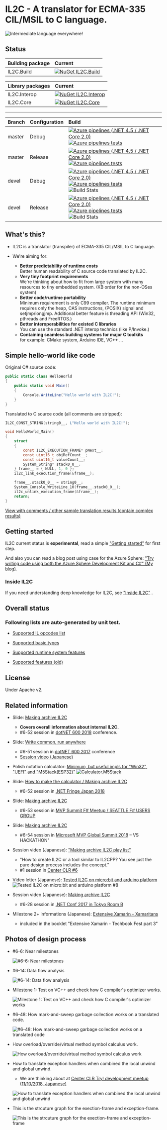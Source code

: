 # IL2C - A translator for ECMA-335 CIL/MSIL to C language.

![Intermediate language everywhere!](images/banner.png)

## Status

| Building package | Current |
|:---|:---|
| IL2C.Build | [![NuGet IL2C.Build](https://img.shields.io/nuget/v/IL2C.Build.svg?style=flat)](https://www.nuget.org/packages/IL2C.Build) 

| Library packages | Current |
|:---|:---|
| IL2C.Interop | [![NuGet IL2C.Interop](https://img.shields.io/nuget/v/IL2C.Interop.svg?style=flat)](https://www.nuget.org/packages/IL2C.Interop) 
| IL2C.Core | [![NuGet IL2C.Core](https://img.shields.io/nuget/v/IL2C.Core.svg?style=flat)](https://www.nuget.org/packages/IL2C.Core) 

-----

|Branch|Configuration|Build|
|:--|:--|:--|
|master|Debug|[![Azure pipelines (.NET 4.5 / .NET Core 2.0)](https://kekyo.visualstudio.com/IL2C/_apis/build/status/IL2C-master-Debug) ![Azure pipelines tests](https://img.shields.io/azure-devops/tests/kekyo/IL2C/2.svg)](https://kekyo.visualstudio.com/IL2C/_build?definitionId=2)
|master|Release|[![Azure pipelines (.NET 4.5 / .NET Core 2.0)](https://kekyo.visualstudio.com/IL2C/_apis/build/status/IL2C-master-Release) ![Azure pipelines tests](https://img.shields.io/azure-devops/tests/kekyo/IL2C/3.svg)](https://kekyo.visualstudio.com/IL2C/_build?definitionId=3)
|devel|Debug|[![Azure pipelines (.NET 4.5 / .NET Core 2.0)](https://kekyo.visualstudio.com/IL2C/_apis/build/status/IL2C-devel-Debug) ![Azure pipelines tests](https://img.shields.io/azure-devops/tests/kekyo/IL2C/4.svg)](https://kekyo.visualstudio.com/IL2C/_build?definitionId=4)<br>![Build Stats](https://buildstats.info/azurepipelines/chart/kekyo/IL2C-devel-Debug/4?includeBuildsFromPullRequest=false)|
|devel|Release|[![Azure pipelines (.NET 4.5 / .NET Core 2.0)](https://kekyo.visualstudio.com/IL2C/_apis/build/status/IL2C-devel-Release) ![Azure pipelines tests](https://img.shields.io/azure-devops/tests/kekyo/IL2C/5.svg)](https://kekyo.visualstudio.com/IL2C/_build?definitionId=5)<br>![Build Stats](https://buildstats.info/azurepipelines/chart/kekyo/IL2C-devel-Release/5?includeBuildsFromPullRequest=false)|

## What's this?

* IL2C is a translator (transpiler) of ECMA-335 CIL/MSIL to C language.

* We're aiming for:
  * **Better predictability of runtime costs**  
  Better human readability of C source code translated by IL2C.
  * **Very tiny footprint requirements**  
  We're thinking about how to fit from large system with many resources to tiny embedded system. (KB order for the non-OSes system)
  * **Better code/runtime portability**  
  Minimum requirement is only C99 compiler. The runtime minimum requires only the heap, CAS instructions, (POSIX) signal and setjmp/longjmp. Additional better feature is threading API (Win32, pthreads and FreeRTOS.)
  * **Better interoperabilities for existed C libraries**  
  You can use the standard .NET interop technics (like P/Invoke.)
  * **Containing seamless building systems for major C toolkits**  
  for example: CMake system, Arduino IDE, VC++ ...

## Simple hello-world like code

Original C# source code:

```csharp
public static class HelloWorld
{
    public static void Main()
    {
        Console.WriteLine("Hello world with IL2C!");
    }
}
```

Translated to C source code (all comments are stripped):

```c
IL2C_CONST_STRING(string0__, L"Hello world with IL2C!");

void HelloWorld_Main()
{
    struct
    {
        const IL2C_EXECUTION_FRAME* pNext__;
        const uint16_t objRefCount__;
        const uint16_t valueCount__;
        System_String* stack0_0__;
    } frame__ = { NULL, 1, 0 };
    il2c_link_execution_frame(&frame__);

    frame__.stack0_0__ = string0__;
    System_Console_WriteLine_10(frame__.stack0_0__);
    il2c_unlink_execution_frame(&frame__);
    return;
}
```

[View with comments / other sample translation results (contain complex results)](docs/sample-translation-results.md)

## Getting started

IL2C current status is **experimental**, read a simple ["Getting started"](docs/getting-started.md) for first step.

And also you can read a blog post using case for the Azure Sphere: ["Try writing code using both the Azure Sphere Development Kit and C#" (My blog)](https://www.kekyo.net/2019/01/04/6917).

### Inside IL2C

If you need understanding deep knowledge for IL2C, see ["Inside IL2C"](docs/inside-il2c.md) .

## Overall status

### Following lists are auto-generated by unit test.

* [Supported IL opcodes list](docs/supported-opcodes.md)

* [Supported basic types](docs/supported-basic-types.md)

* [Supported runtime system features](docs/supported-runtime-system-features.md)

* [Supported features (old)](docs/supported-features.md)

## License

Under Apache v2.

## Related information

* Slide: [Making archive IL2C](https://www.slideshare.net/kekyo/making-archive-il2c-655-dotnet600-2018)

  * **Covers overall information about internal IL2C.**
  * #6-52 session in [dotNET 600 2018](https://centerclr.connpass.com/event/101479/) conference.

* Slide: [Write common, run anywhere](https://www.slideshare.net/kekyo/write-common-run-anywhere)
  * #6-51 session in [dotNET 600 2017](https://centerclr.connpass.com/event/71414/)
 conference
  * [Session video (Japanese)](http://bit.ly/2DiaoKZ)
  
* Polish notation calculator:  [Minimum, but useful impls for "Win32", "UEFI" and "M5Stack(ESP32)"](samples/Calculator)
  ![Calculator.M5Stack](images/Calculator.M5Stack.jpg)

* Slide: [How to make the calculator / Making archive IL2C](https://www.slideshare.net/kekyo/how-to-make-the-calculator)
  * #6-52 session in [.NET Fringe Japan 2018](https://dotnetfringe-japan.connpass.com/event/74536/)

* Slide: [Making archive IL2C](https://www.slideshare.net/kekyo/mvp-summit-f-meetup-making-archive-il2c-653)
  * #6-53 session in [MVP Summit F# Meetup / SEATTLE F# USERS GROUP](https://www.meetup.com/en-US/FSharpSeattle/events/247905452/)

* Slide: [Making archive IL2C](https://www.slideshare.net/kekyo/making-archive-il2c-654-at-mvp-summit-2018-vs-hackathon)
  * #6-54 session in [Microsoft MVP Global Summit 2018](https://mvp.microsoft.com/en-us/Summit/Agenda)
 – VS HACKATHON"

* Session video (Japanese): ["Making archive IL2C play list"](http://bit.ly/2xtu4MH)
  * "How to create IL2C or a tool similar to IL2CPP? You see just the pure design process includes the concept."
  * #1 session in [Center CLR #6](https://centerclr.connpass.com/)

* Video letter (Japanese): [Tested IL2C on micro:bit and arduino platform](http://bit.ly/2xGFo9J)
  ![Tested IL2C on micro:bit and arduino platform #8](images/microbit.jpg)

* Session video (Japanese): [Making archive IL2C](http://bit.ly/2hI1jTb)
  * #6-28 session in [.NET Conf 2017 in Tokyo Room B](https://csugjp.connpass.com/event/66004/)

* Milestone 2+ informations (Japanese): [Extensive Xamarin - Xamaritans](http://bit.ly/2ycNVzW)
  * included in the booklet "Extensive Xamarin - Techbook Fest part 3"

## Photos of design process

* #6-6: Near milestones

  ![#6-6: Near milestones](images/IMG_20170917_194810.jpg)

* #6-14: Data flow analysis

  ![#6-14: Data flow analysis](images/IMG_20170926_225355.jpg)

* Milestone 1: Test on VC++ and check how C compiler's optimizer works.

  ![Milestone 1: Test on VC++ and check how C compiler's optimizer works](images/il2c1.png)

* #6-48: How mark-and-sweep garbage collection works on a translated code.

  ![#6-48: How mark-and-sweep garbage collection works on a translated code](images/IMG_20171130_200549.jpg)

* How overload/override/virtual method symbol calculus work.

  ![How overload/override/virtual method symbol calculus work](images/IMG_20181028_165314.jpg)
  
* How to translate exception handlers when combined the local unwind and global unwind.
  * We are thinking about at [Center CLR Try! development meetup (11/10/2018, Japanese)](https://centerclr.connpass.com/event/107981/)

  ![How to translate exception handlers when combined the local unwind and global unwind](images/IMG_20181110_181756.jpg)
    
* This is the strcuture graph for the exection-frame and exception-frame.

  ![This is the strcuture graph for the exection-frame and exception-frame](images/IMG_20181112_120412.jpg)
